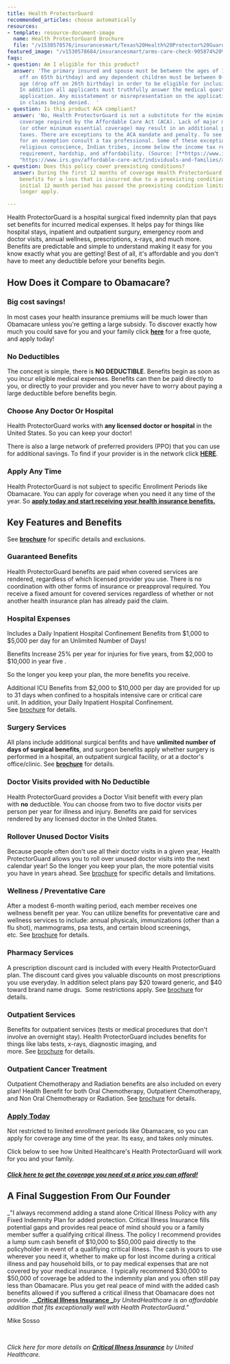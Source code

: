 ```yaml
---
title: Health ProtectorGuard
recommended_articles: choose automatically
resources:
- template: resource-document-image
  name: Health ProtectorGuard Brochure
  file: "/v1530578576/insurancesmart/Texas%20Health%20Protector%20Guard%20Brochure%202018%20April.pdf"
featured_image: "/v1530578684/insurancesmart/arms-care-check-905874%20%281%29.jpg"
faqs:
- question: Am I eligible for this product?
  answer: 'The primary insured and spouse must be between the ages of 18-64 (drop
    off on 65th birthday) and any dependent children must be between 0-25 years of
    age (drop off on 26th birthday) in order to be eligible for inclusion in the plan.
    In addition all applicants must truthfully answer the medical questions in the
    application. Any misstatement or misrepresentation on the application could result
    in claims being denied.  '
- question: Is this product ACA compliant?
  answer: 'No, Health ProtectorGuard is not a substitute for the minimum essential
    coverage required by the Affordable Care Act (ACA). Lack of major medical coverage
    (or other minimum essential coverage) may result in an additional payment in your
    taxes. There are exceptions to the ACA mandate and penalty. To see if you qualify
    for an exemption consult a tax professional. Some of these exceptions include:
    religious conscience, Indian tribes, income below the income tax return filing
    requirement, hardship, and affordability. (Source: [**https://www.irs.gov/affordable-care-act/individuals-and-families/aca-individual-shared-responsibility-provision-exemptions**](https://www.irs.gov/affordable-care-act/individuals-and-families/aca-individual-shared-responsibility-provision-exemptions
    "https://www.irs.gov/affordable-care-act/individuals-and-families/aca-individual-shared-responsibility-provision-exemptions"))'
- question: Does this policy cover preexisting conditions?
  answer: During the first 12 months of coverage Health ProtectorGuard will not pay
    benefits for a loss that is incurred due to a preexisting condition. After the
    initial 12 month period has passed the preexisting condition limitation will no
    longer apply.

---
```

Health ProtectorGuard is a hospital surgical fixed indemnity plan that pays set benefits for incurred medical expenses. It helps pay for things like hospital stays, inpatient and outpatient surgury, emergency room and doctor visits, annual wellness, prescriptions, x-rays, and much more. Benefits are predictable and simple to understand making it easy for you know exactly what you are getting! Best of all, it's affordable and you don't have to meet any deductible before your benefits begin.

## How Does it Compare to Obamacare?

### **Big cost savings!** 

In most cases your health insurance premiums will be much lower than Obamacare unless you're getting a large subsidy. To discover exactly how much you could save for you and your family click [**here**](https://www.uhone.com/Quote/GetQuote.ashx?BrokerID=AA3393615&ProductType=Fixed%20Indemnity) for a free quote, and apply today! 

### **No Deductibles**

The concept is simple, there is **NO DEDUCTIBLE**. Benefits begin as soon as you incur eligible medical expenses. Benefits can then be paid directly to you, or directly to your provider and you never have to worry about paying a large deductible before benefits begin.

### **Choose Any Doctor Or Hospital**

Health ProtectorGuard works with **any licensed doctor or hospital** in the United States. So you can keep your doctor! 

There is also a large network of preferred providers (PPO) that you can use for additional savings. To find if your provider is in the network click [**HERE**](https://multiplan.com/search/search-2.cfm?originator=84520).

### **Apply Any Time**

Health ProtectorGuard is not subject to specific Enrollment Periods like Obamacare. You can apply for coverage when you need it any time of the year. So [**apply today and start receiving your health insurance benefits.**](https://www.uhone.com/Quote/GetQuote.ashx?BrokerID=AA3393615&ProductType=Fixed%20Indemnity)

## Key Features and Benefits

See [**brochure**](https://s3.us-east-2.amazonaws.com/insurancesmart/Brochures+and+PDFs/Texas+Health+Protector+Guard+Brochure+2017+Aug25.pdf) for specific details and exclusions.

### **Guaranteed Benefits**

Health ProtectorGuard benefits are paid when covered services are rendered, regardless of which licensed provider you use. There is no coordination with other forms of insurance or preapproval required. You receive a fixed amount for covered services regardless of whether or not another health insurance plan has already paid the claim.

### **Hospital Expenses**

Includes a Daily Inpatient Hospital Confinement Benefits from $1,000 to $5,000 per day for an Unlimited Number of Days!

Benefits Increase 25% per year for injuries for five years, from $2,000 to $10,000 in year five . 

So the longer you keep your plan, the more benefits you receive.

Additional ICU Benefits from $2,000 to $10,000 per day are provided for up to 31 days when confined to a hospitals intensive care or critical care unit. In addition, your Daily Inpatient Hospital Confinement.  See [brochure](https://s3.us-east-2.amazonaws.com/insurancesmart/Brochures+and+PDFs/Texas+Health+Protector+Guard+Brochure+2017+Aug25.pdf) for details.

### **Surgery Services**

All plans include additional surgical benfits and have **unlimited number of days of surgical benefits**, and surgeon benefits apply whether surgery is performed in a hospital, an outpatient surgical facility, or at a doctor's office/clinic. See [**brochure**](https://s3.us-east-2.amazonaws.com/insurancesmart/Brochures+and+PDFs/Texas+Health+Protector+Guard+Brochure+2017+Aug25.pdf) for details.

### **Doctor Visits provided with No Deductible**

Health ProtectorGuard provides a Doctor Visit benefit with every plan with **no** deductible. You can choose from two to five doctor visits per person per year for illness and injury. Benefits are paid for services rendered by any licensed doctor in the United States. 

### **Rollover Unused Doctor Visits** 

Because people often don't use all their doctor visits in a given year, Health ProtectorGuard allows you to roll over unused doctor visits into the next calendar year! So the longer you keep your plan, the more potential visits you have in years ahead. See [brochure](https://s3.us-east-2.amazonaws.com/insurancesmart/Brochures+and+PDFs/Texas+Health+Protector+Guard+Brochure+2017+Aug25.pdf) for specific details and limitations.

### **Wellness / Preventative Care**

After a modest 6-month waiting period, each member receives one wellness benefit per year. You can utilize benefits for preventative care and wellness services to include: annual physicals, immunizations (other than a flu shot), mammograms, psa tests, and certain blood screenings, etc. See [brochure](https://s3.us-east-2.amazonaws.com/insurancesmart/Brochures+and+PDFs/Texas+Health+Protector+Guard+Brochure+2017+Aug25.pdf) for details.

### **Pharmacy Services**

A prescription discount card is included with every Health ProtectorGuard plan. The discount card gives you valuable discounts on most prescriptions you use everyday. In addition select plans pay $20 toward generic, and $40 toward brand name drugs.  Some restrictions apply. See [brochure](https://s3.us-east-2.amazonaws.com/insurancesmart/Brochures+and+PDFs/Texas+Health+Protector+Guard+Brochure+2017+Aug25.pdf) for details.

### **Outpatient Services**

Benefits for outpatient services (tests or medical procedures that don't involve an overnight stay). Health ProtectorGuard includes benefits for things like labs tests, x-rays, diagnostic imaging, and more. See [brochure](https://s3.us-east-2.amazonaws.com/insurancesmart/Brochures+and+PDFs/Texas+Health+Protector+Guard+Brochure+2017+Aug25.pdf) for details.

### **Outpatient Cancer Treatment**

Outpatient Chemotherapy and Radiation benefits are also included on every plan! Health Benefit for both Oral Chemotherapy, Outpatient Chemotherapy, and Non Oral Chemotherapy or Radiation. See [brochure](https://s3.us-east-2.amazonaws.com/insurancesmart/Brochures+and+PDFs/Texas+Health+Protector+Guard+Brochure+2017+Aug25.pdf) for details.

### [**Apply Today**](https://www.uhone.com/Quote/GetQuote.ashx?BrokerID=AA3393615&ProductType=Fixed%20Indemnity)

Not restricted to limited enrollment periods like Obamacare, so you can apply for coverage any time of the year. Its easy, and takes only minutes. 

Click below to see how United Healthcare's Health ProtectorGuard will work for you and your family. 

##### [**Click here to get the coverage you need at a price you can afford!**](https://www.uhone.com/Quote/GetQuote.ashx?BrokerID=AA3393615&ProductType=Fixed%20Indemnity)

## **A Final Suggestion From Our Founder**

_"I always recommend adding a stand alone Critical Illness Policy with any Fixed Indemnity Plan for added protection. Critical Illness Insurance fills potential gaps and provides real peace of mind should you or a family member suffer a qualifying critical illness. The policy I recommend provides a lump sum cash benefit of $10,000 to $50,000 paid directly to the policyholder in event of a qualifiying critical illness. The cash is yours to use wherever you need it, whether to make up for lost income during a critical illness and pay household bills, or to pay medical expenses that are not covered by your medical insurance.  I typically recommend $30,000 to $50,000 of coverage be added to the indemnity plan and you often still pay less than Obamacare. Plus you get real peace of mind with the added cash benefits allowed if you suffered a critical illness that Obamacare does not provide. _[**_Critical Illness Insurance _**](https://www.getinsurancesmart.com/products/critical-illness-insurance)_by UnitedHealthcare is an affordable addition that fits exceptionally well with Health ProtectorGuard."_

Mike Sosso

‍

_Click here for more details on_ [**_Critical Illness Insurance_**](https://www.getinsurancesmart.com/products/critical-illness-insurance) _by United Healthcare._